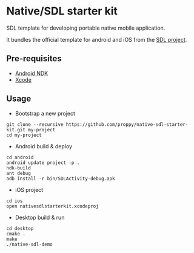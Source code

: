 # Native/SDL starter kit

SDL template for developing portable native mobile application.

It bundles the official template for android and iOS from the [SDL project](https://www.libsdl.org/).

## Pre-requisites

- [Android NDK](https://developer.android.com/tools/sdk/ndk/index.html)
- [Xcode](https://developer.apple.com/xcode/)

## Usage

- Bootstrap a new project
```
git clone --recursive https://github.com/proppy/native-sdl-starter-kit.git my-project
cd my-project
```

- Android build & deploy
```
cd android
android update project -p .
ndk-build
ant debug
adb install -r bin/SDLActivity-debug.apk
```

- iOS project
```
cd ios
open nativesdlstarterkit.xcodeproj
```

- Desktop build & run
```
cd desktop
cmake .
make
./native-sdl-demo
```